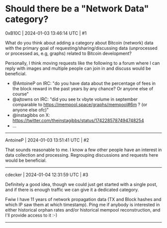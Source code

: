 # Should there be a "Network Data" category?

0xB10C | 2024-01-03 13:46:14 UTC | #1

What do you think about adding a category about Bitcoin (network) data with the primary goal of requesting/sharing/discussing data (unprocessed or processed as, e.g, graphs) related to Bitcoin development?

Personally, I think moving requests like the following to a forum where I can reply with images and multiple people can join in and discuss would be beneficial.
- @AntoineP on IRC: "do you have data about the percentage of fees in the block reward in the past years by any chance? Or anyone else of course"
- @ajtowns on IRC: "did you see tx vbyte volume in september comparable to https://mempool.space/graphs/mempool#6m ? (or anyone else ofc)"
- @instagibbs on X: https://twitter.com/theinstagibbs/status/1742285787494748254
- ...

-------------------------

AntoineP | 2024-01-03 13:51:41 UTC | #2

That sounds reasonable to me. I know a few other people have an interest in data collection and processing. Regrouping discussions and requests here would be beneficial.

-------------------------

cdecker | 2024-01-04 12:31:59 UTC | #3

Definitely a good idea, though we could just get started with a single post, and if there is enough traffic we can give it a dedicated category.

Fwiw I have 11 years of network propagation data (TX and Block hashes and which IP saw them at which timestamp). Ping me if anybody is interested in either historical orphan rates and/or historical mempool reconstruction, and I'll provide access to it :-)

-------------------------

